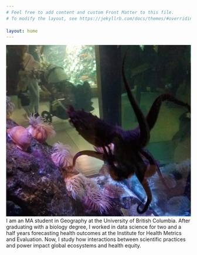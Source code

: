 ```yaml
---
# Feel free to add content and custom Front Matter to this file.
# To modify the layout, see https://jekyllrb.com/docs/themes/#overriding-theme-defaults

layout: home
---
```

![Ceph](assets/20181029_ceph.jpg)
I am an MA student in Geography at the University of British Columbia. After graduating with a biology degree, I worked in data science for two and a half years forecasting health outcomes at the Institute for Health Metrics and Evaluation. Now, I study how interactions between scientific practices and power impact global ecosystems and health equity.
